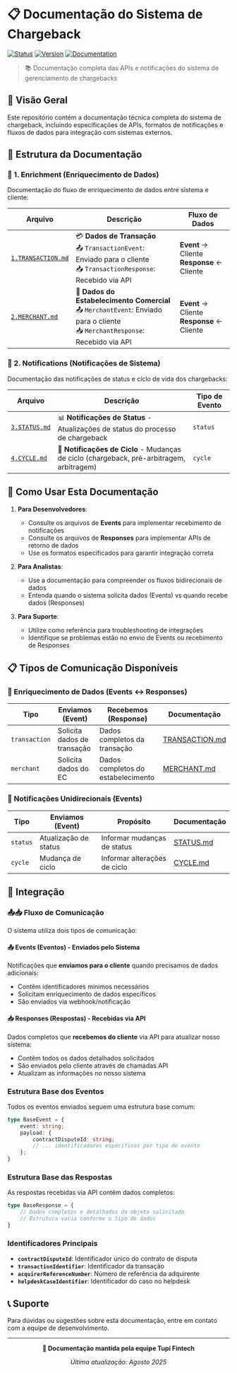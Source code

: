 # 📋 Documentação do Sistema de Chargeback

[![Status](https://img.shields.io/badge/status-active-brightgreen)]()
[![Version](https://img.shields.io/badge/version-1.0.0-blue)]()
[![Documentation](https://img.shields.io/badge/docs-complete-success)]()

> 📚 Documentação completa das APIs e notificações do sistema de gerenciamento de chargebacks

## 🎯 Visão Geral

Este repositório contém a documentação técnica completa do sistema de chargeback, incluindo especificações de APIs, formatos de notificações e fluxos de dados para integração com sistemas externos.

## 📁 Estrutura da Documentação

### 🔄 1. Enrichment (Enriquecimento de Dados)

Documentação do fluxo de enriquecimento de dados entre sistema e cliente:

| Arquivo | Descrição | Fluxo de Dados |
|---------|-----------|----------------|
| [`1.TRANSACTION.md`](./1.Enrichment/1.TRANSACTION.md) | 💳 **Dados de Transação**<br/>📤 `TransactionEvent`: Enviado para o cliente<br/>📥 `TransactionResponse`: Recebido via API | **Event** → Cliente<br/>**Response** ← Cliente |
| [`2.MERCHANT.md`](./1.Enrichment/2.MERCHANT.md) | 🏪 **Dados do Estabelecimento Comercial**<br/>📤 `MerchantEvent`: Enviado para o cliente<br/>📥 `MerchantResponse`: Recebido via API | **Event** → Cliente<br/>**Response** ← Cliente |

### 📢 2. Notifications (Notificações de Sistema)

Documentação das notificações de status e ciclo de vida dos chargebacks:

| Arquivo | Descrição | Tipo de Evento |
|---------|-----------|----------------|
| [`3.STATUS.md`](./2.Notifications/3.STATUS.md) | 📊 **Notificações de Status** - Atualizações de status do processo de chargeback | `status` |
| [`4.CYCLE.md`](./2.Notifications/4.CYCLE.md) | 🔄 **Notificações de Ciclo** - Mudanças de ciclo (chargeback, pré-arbitragem, arbitragem) | `cycle` |

## 🚀 Como Usar Esta Documentação

1. **Para Desenvolvedores**: 
   - Consulte os arquivos de **Events** para implementar recebimento de notificações
   - Consulte os arquivos de **Responses** para implementar APIs de retorno de dados
   - Use os formatos especificados para garantir integração correta

2. **Para Analistas**: 
   - Use a documentação para compreender os fluxos bidirecionais de dados
   - Entenda quando o sistema solicita dados (Events) vs quando recebe dados (Responses)

3. **Para Suporte**: 
   - Utilize como referência para troubleshooting de integrações
   - Identifique se problemas estão no envio de Events ou recebimento de Responses

## 📋 Tipos de Comunicação Disponíveis

### 🔄 Enriquecimento de Dados (Events ↔ Responses)

| Tipo | Enviamos (Event) | Recebemos (Response) | Documentação |
|------|------------------|---------------------|--------------|
| `transaction` | Solicita dados de transação | Dados completos da transação | [TRANSACTION.md](./1.Enrichment/1.TRANSACTION.md) |
| `merchant` | Solicita dados do EC | Dados completos do estabelecimento | [MERCHANT.md](./1.Enrichment/2.MERCHANT.md) |

### 📢 Notificações Unidirecionais (Events)

| Tipo | Enviamos (Event) | Propósito | Documentação |
|------|------------------|-----------|--------------|
| `status` | Atualização de status | Informar mudanças de status | [STATUS.md](./2.Notifications/3.STATUS.md) |
| `cycle` | Mudança de ciclo | Informar alterações de ciclo | [CYCLE.md](./2.Notifications/4.CYCLE.md) |

## 🔧 Integração

### 📤📥 Fluxo de Comunicação

O sistema utiliza dois tipos de comunicação:

#### 📤 **Events (Eventos)** - Enviados pelo Sistema
Notificações que **enviamos para o cliente** quando precisamos de dados adicionais:
- Contêm identificadores mínimos necessários
- Solicitam enriquecimento de dados específicos
- São enviados via webhook/notificação

#### 📥 **Responses (Respostas)** - Recebidas via API  
Dados completos que **recebemos do cliente** via API para atualizar nosso sistema:
- Contêm todos os dados detalhados solicitados
- São enviados pelo cliente através de chamadas API
- Atualizam as informações no nosso sistema

### Estrutura Base dos Eventos

Todos os eventos enviados seguem uma estrutura base comum:

```typescript
type BaseEvent = {
    event: string;
    payload: {
        contractDisputeId: string;
        // ... identificadores específicos por tipo de evento
    };
}
```

### Estrutura Base das Respostas

As respostas recebidas via API contêm dados completos:

```typescript
type BaseResponse = {
    // Dados completos e detalhados do objeto solicitado
    // Estrutura varia conforme o tipo de dados
}
```

### Identificadores Principais

- **`contractDisputeId`**: Identificador único do contrato de disputa
- **`transactionIdentifier`**: Identificador da transação
- **`acquirerReferenceNumber`**: Número de referência da adquirente
- **`helpdeskCaseIdentifier`**: Identificador do caso no helpdesk

## 📞 Suporte

Para dúvidas ou sugestões sobre esta documentação, entre em contato com a equipe de desenvolvimento.

---

<div align="center">

**📄 Documentação mantida pela equipe Tupi Fintech**

*Última atualização: Agosto 2025*

</div>